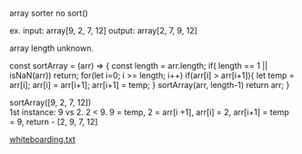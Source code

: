 array sorter
no sort()

ex.
input: array[9, 2, 7, 12]
output: array[2, 7, 9, 12]

array length unknown.


const sortArray = (arr) => {
	const length = arr.length;
	if( length == 1 || isNaN(arr))
    	return;
    for(let i=0; i >= length; i++)
    	if(arr[i] > arr[i+1]){
        	let temp = arr[i];
            arr[i] = arr[i+1];
            arr[i+1] = temp;
            }
            sortArray(arr, length-1)
            return arr;
          }
          
          
     
sortArray([9, 2, 7, 12])     
          1st instance: 9 vs 2.  2 < 9.  9 = temp,  2 = arr[i +1], arr[i] = 2,  arr[i+1] = temp = 9,
          return - [2, 9, 7, 12]


[whiteboarding.txt](https://github.com/JuanHasbunZem/txtUploadTest/files/6913540/whiteboarding.txt)
